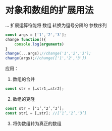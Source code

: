 # 对象和数组的扩展用法

… 扩展运算符能将 数组 转换为逗号分隔的 参数序列

```js
const args = ['1','2','3'];
change function(){
    console.log(arguments)
}
change(...args);//change('1','2','3');
change(args);//change(['1','2','3'])

```

应用：
1. 数组的合并
  ```js
  const str = […str1,…str2];
  ```

2. 数组的克隆
  ```js
  const str = [‘1’,‘2’,‘3’];
  const str1 = […str]; //[‘1’,‘2’,‘3’]
  ```

3. 将伪数组转为真正的数组